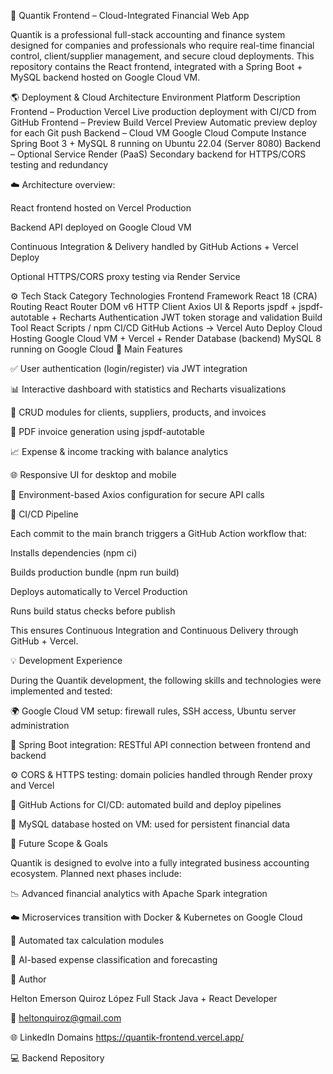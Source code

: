 💼 Quantik Frontend – Cloud-Integrated Financial Web App

Quantik is a professional full-stack accounting and finance system designed for companies and professionals who require real-time financial control, client/supplier management, and secure cloud deployments.
This repository contains the React frontend, integrated with a Spring Boot + MySQL backend hosted on Google Cloud VM.

🌎 Deployment & Cloud Architecture
Environment	Platform	Description
Frontend – Production	Vercel
	Live production deployment with CI/CD from GitHub
Frontend – Preview Build	Vercel Preview
	Automatic preview deploy for each Git push
Backend – Cloud VM	Google Cloud Compute Instance
	Spring Boot 3 + MySQL 8 running on Ubuntu 22.04 (Server 8080)
Backend – Optional Service	Render (PaaS)	Secondary backend for HTTPS/CORS testing and redundancy

☁️ Architecture overview:

React frontend hosted on Vercel Production

Backend API deployed on Google Cloud VM

Continuous Integration & Delivery handled by GitHub Actions + Vercel Deploy

Optional HTTPS/CORS proxy testing via Render Service

⚙️ Tech Stack
Category	Technologies
Frontend Framework	React 18 (CRA)
Routing	React Router DOM v6
HTTP Client	Axios
UI & Reports	jspdf + jspdf-autotable + Recharts
Authentication	JWT token storage and validation
Build Tool	React Scripts / npm
CI/CD	GitHub Actions → Vercel Auto Deploy
Cloud Hosting	Google Cloud VM + Vercel + Render
Database (backend)	MySQL 8 running on Google Cloud
🧩 Main Features

✅ User authentication (login/register) via JWT integration

📊 Interactive dashboard with statistics and Recharts visualizations

💼 CRUD modules for clients, suppliers, products, and invoices

🧾 PDF invoice generation using jspdf-autotable

📈 Expense & income tracking with balance analytics

🌐 Responsive UI for desktop and mobile

🔐 Environment-based Axios configuration for secure API calls

🧪 CI/CD Pipeline

Each commit to the main branch triggers a GitHub Action workflow that:

Installs dependencies (npm ci)

Builds production bundle (npm run build)

Deploys automatically to Vercel Production

Runs build status checks before publish

This ensures Continuous Integration and Continuous Delivery through GitHub + Vercel.

💡 Development Experience

During the Quantik development, the following skills and technologies were implemented and tested:

🌍 Google Cloud VM setup: firewall rules, SSH access, Ubuntu server administration

🧰 Spring Boot integration: RESTful API connection between frontend and backend

⚙️ CORS & HTTPS testing: domain policies handled through Render proxy and Vercel

🔄 GitHub Actions for CI/CD: automated build and deploy pipelines

💾 MySQL database hosted on VM: used for persistent financial data

🧠 Future Scope & Goals

Quantik is designed to evolve into a fully integrated business accounting ecosystem.
Planned next phases include:

📉 Advanced financial analytics with Apache Spark integration

☁️ Microservices transition with Docker & Kubernetes on Google Cloud

🧾 Automated tax calculation modules

🧠 AI-based expense classification and forecasting

👤 Author

Helton Emerson Quiroz López
Full Stack Java + React Developer

📧 heltonquiroz@gmail.com

🌐 LinkedIn
Domains
https://quantik-frontend.vercel.app/

💻 Backend Repository
